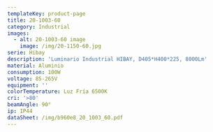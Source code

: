 ```yaml
---
templateKey: product-page
title: 20-1003-60
category: Industrial
images:
  - alt: 20-1003-60 image
    image: /img/20-1150-60.jpg
serie: Hibay
description: 'Luminario Industrial HIBAY, D405*H400*225, 8000Lm'
material: Aluminio
consumption: 100W
voltage: 85-265V
equipment: ''
colorTemperature: Luz Fría 6500K
cri: '>80'
beamAngle: 90°
ip: IP44
dataSheet: /img/b960e8_20_1003_60.pdf
---
```


